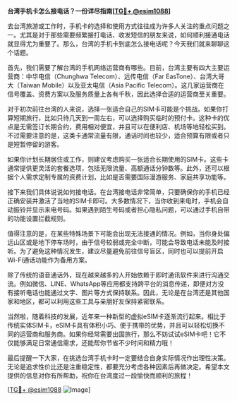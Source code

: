 **台湾手机卡怎么接电话？一份详尽指南[[TG💪+ @esim1088](https://t.me/s/esim1088)]**

去台湾旅游或工作时，手机卡的选择和使用方式往往成为许多人关注的重点问题之一。尤其是对于那些需要频繁接打电话、收发短信的朋友来说，如何顺利接通电话就显得尤为重要了。那么，台湾的手机卡到底怎么接电话呢？今天我们就来聊聊这个话题。

首先，我们需要了解台湾的手机网络运营商有哪些。目前，台湾主要有四大主要运营商：中华电信（Chunghwa Telecom）、远传电信（Far EasTone）、台湾大哥大（Taiwan Mobile）以及亚太电信（Asia Pacific Telecom）。这几家运营商在信号覆盖、资费方案以及服务质量上各有千秋，因此选择合适的运营商至关重要。

对于初次前往台湾的人来说，选择一张适合自己的SIM卡可能是个挑战。如果你打算短期旅行，比如只待几天到一周左右，可以选择购买临时的预付卡。这种卡的优点是无需签订长期合约，费用相对便宜，并且可以在便利店、机场等地轻松买到。不过需要注意的是，这类卡通常流量有限，通话时间也较少，适合预算有限或者只是短暂停留的游客。

如果你计划长期居住或工作，则建议考虑购买一张适合长期使用的SIM卡。这些卡通常提供更灵活的套餐选项，包括无限流量、高额通话分钟数等。此外，还可以根据个人需求定制专属的资费计划，比如是否需要国际漫游服务、家庭共享功能等。

接下来我们具体说说如何接电话。在台湾接电话非常简单，只要确保你的手机已经正确安装并激活了当地的SIM卡即可。大多数情况下，当你收到来电时，手机会自动振铃并显示来电号码。如果遇到陌生号码或者担心隐私问题，可以通过手机自带的功能设置拦截规则。

值得注意的是，在某些特殊场景下可能会出现无法接通的情况。例如，当你身处偏远山区或是地下停车场时，由于信号较弱或完全中断，可能会导致电话未能及时接听。为了避免这种情况发生，建议尽量避免前往信号盲区，同时也可以提前开启Wi-Fi通话功能作为备用方案。

除了传统的语音通话外，现在越来越多的人开始依赖于即时通讯软件来进行沟通交流。例如微信、LINE、WhatsApp等应用都支持跨平台的消息传递，即便对方没有接听电话也能通过文字、图片等方式保持联系。因此，无论是在台湾还是其他国家和地区，都可以利用这些工具与亲朋好友保持紧密联系。

当然啦，随着科技的发展，近年来一种新型的虚拟eSIM卡逐渐流行起来。相比于传统实体SIM卡，eSIM卡具有体积小巧、便于携带的优势，并且可以轻松切换不同的运营商和服务商。如果你经常需要出国旅行，那么不妨试试eSIM卡吧！它不仅能够满足日常通信需求，还能帮你节省不少时间和精力哦！

最后提醒一下大家，在挑选台湾手机卡时一定要结合自身实际情况作出理性决策。无论是追求性价比还是注重稳定性，都要充分考虑各种因素后再做决定。希望本文提供的信息对你有所帮助，祝你在台湾度过一段愉快而顺利的旅程！

[[TG💪+ @esim1088](https://t.me/s/esim1088) ![Image](https://i.postimg.cc/4NQfJmqS/Snipaste-2025-05-13-00-14-12.png)]